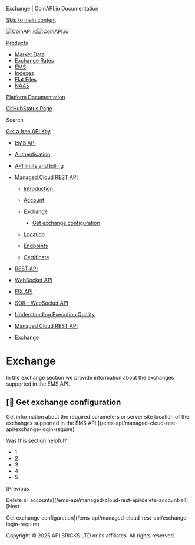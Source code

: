 Exchange | CoinAPI.io Documentation




[Skip to main content](#__docusaurus_skipToContent_fallback)

[![CoinAPI.io](/img/logo.svg)![CoinAPI.io](/img/logo.svg)](https://www.coinapi.io)

[Products](/ems-api/managed-cloud-rest-api/exchange)

* [Market Data](/market-data/)
* [Exchange Rates](/exchange-rates-api/)
* [EMS](/ems-api/)
* [Indexes](/indexes-api/)
* [Flat Files](/flat-files-api/)
* [NAAS](/naas-api/)

[Platform Documentation](/general/authentication)

[GitHub](https://github.com/api-bricks/api-bricks-sdk)[Status Page](https://status.coinapi.io)

Search

[Get a free API Key](https://console.coinapi.io/?link=/apikeys/create)

* [EMS API](/ems-api/)
* [Authentication](/ems-api/authentication)
* [API limits and billing](/ems-api/api-limits-and-billing-metrics)
* [Managed Cloud REST API](/ems-api/rest-api/rest-api)

  + [Introduction](/ems-api/managed-cloud-rest-api/managed-cloud-rest-api)
  + [Account](/ems-api/managed-cloud-rest-api/account)
  + [Exchange](/ems-api/managed-cloud-rest-api/exchange)

    - [Get exchange configuration](/ems-api/managed-cloud-rest-api/exchange-login-require)
  + [Location](/ems-api/managed-cloud-rest-api/location)
  + [Endpoints](/ems-api/managed-cloud-rest-api/endpoints)
  + [Certificate](/ems-api/managed-cloud-rest-api/certificate)
* [REST API](/ems-api/managed-cloud-rest-api/managed-cloud-rest-api)
* [WebSocket API](/ems-api/websocket/)
* [FIX API](/ems-api/fix/)
* [SOR - WebSocket API](/ems-api/sor-websocket-api)
* [Understanding Execution Quality](/ems-api/understanding-execution-quality)

* [Managed Cloud REST API](/ems-api/rest-api/rest-api)
* Exchange

Exchange
========

In the exchange section we provide information about the exchanges supported in the EMS API.

[📄️ Get exchange configuration
-----------------------------

Get information about the required parameters or server site location of the exchanges supported in the EMS API.](/ems-api/managed-cloud-rest-api/exchange-login-require)

Was this section helpful?

* 1
* 2
* 3
* 4
* 5

[Previous

Delete all accounts](/ems-api/managed-cloud-rest-api/delete-account-all)[Next

Get exchange configuration](/ems-api/managed-cloud-rest-api/exchange-login-require)

Copyright © 2025 API BRICKS LTD or its affiliates. All rights reserved.